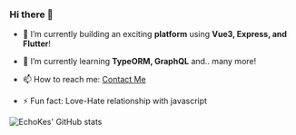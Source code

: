 ### Hi there 👋

- 🔭 I’m currently building an exciting **platform** using **Vue3, Express, and Flutter**!

- 🌱 I’m currently learning **TypeORM, GraphQL** and.. many more!

- 📫 How to reach me: [Contact Me](mailto:iamkester1@gmail.com)

- ⚡ Fun fact: Love-Hate relationship with javascript


![EchoKes' GitHub stats](https://github-readme-stats.vercel.app/api?username=EchoKes&show_icons=true&theme=ayu-mirage)
